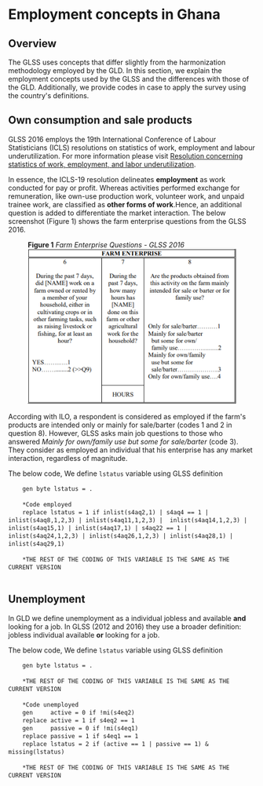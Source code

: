 # Employment concepts in Ghana

## Overview

The GLSS uses concepts that differ slightly from the harmonization methodology employed by the GLD. In this section, we explain the employment concepts used by the GLSS and the differences with those of the GLD. Additionally, we provide codes in case to apply the survey using the country's definitions.

## Own consumption and sale products

GLSS 2016 employs the 19th International Conference of Labour Statisticians (ICLS) resolutions on statistics of work, employment and labour underutilization. For more information please visit [Resolution concerning statistics of work, employment, and labor underutilization](https://www.ilo.org/sites/default/files/wcmsp5/groups/public/%40dgreports/%40stat/documents/normativeinstrument/wcms_230304.pdf).

In essence, the ICLS-19 resolution delineates **employment** as work conducted for pay or profit. Whereas activities performed exchange for remuneration, like own-use production work, volunteer work, and unpaid trainee work, are classified as **other forms of work**.Hence, an additional question is added to differentiate the market interaction. The below screenshot (Figure 1) shows the farm enterprise questions from the GLSS 2016.

<figure>

<figcaption><b>Figure 1</b><i> Farm Enterprise Questions - GLSS 2016 </i></figcaption>

<img src="utilities/Farming_ownuse_2016.PNG" alt="Farming_ownuse_2016"/>

</figure>

According with ILO, a respondent is considered as employed if the farm's products are intended only or mainly for sale/barter (codes 1 and 2 in question 8). However, GLSS asks main job questions to those who answered *Mainly for own/family use but some for sale/barter* (code 3). They consider as employed an individual that his enterprise has any market interaction, regardless of magnitude.

The below code, We define ```lstatus``` variable using GLSS definition

```
	gen byte lstatus = .
	
	*Code employed
	replace lstatus = 1 if inlist(s4aq2,1) | s4aq4 == 1 | inlist(s4aq8,1,2,3) | inlist(s4aq11,1,2,3) |  inlist(s4aq14,1,2,3) | inlist(s4aq15,1) | inlist(s4aq17,1) | s4aq22 == 1 | inlist(s4aq24,1,2,3) | inlist(s4aq26,1,2,3) | inlist(s4aq28,1) | inlist(s4aq29,1) 

	*THE REST OF THE CODING OF THIS VARIABLE IS THE SAME AS THE CURRENT VERSION
	
```

## Unemployment
In GLD we define unemployment as a individual jobless and available **and** looking for a job. In GLSS (2012 and 2016) they use a broader definition: jobless individual available **or** looking for a job.

The below code, We define ```lstatus``` variable using GLSS definition

```
	gen byte lstatus = .
	
	*THE REST OF THE CODING OF THIS VARIABLE IS THE SAME AS THE CURRENT VERSION
	
	*Code unemployed 
	gen     active = 0 if !mi(s4eq2)
	replace active = 1 if s4eq2 == 1
	gen     passive = 0 if !mi(s4eq1)
	replace passive = 1 if s4eq1 == 1
	replace lstatus = 2 if (active == 1 | passive == 1) & missing(lstatus)

	*THE REST OF THE CODING OF THIS VARIABLE IS THE SAME AS THE CURRENT VERSION
	
```
